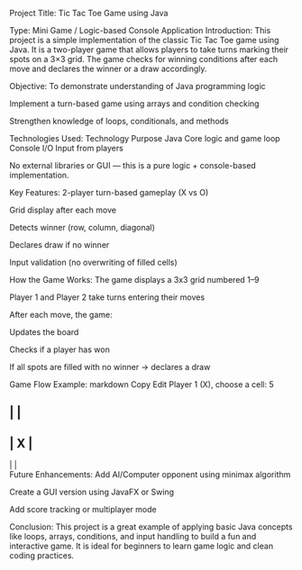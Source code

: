 Project Title:
Tic Tac Toe Game using Java

 Type:
Mini Game / Logic-based Console Application
 Introduction:
This project is a simple implementation of the classic Tic Tac Toe game using Java. It is a two-player game that allows players to take turns marking their spots on a 3×3 grid. The game checks for winning conditions after each move and declares the winner or a draw accordingly.

 Objective:
To demonstrate understanding of Java programming logic

Implement a turn-based game using arrays and condition checking

Strengthen knowledge of loops, conditionals, and methods

 Technologies Used:
Technology	Purpose
Java	Core logic and game loop
Console I/O	Input from players

No external libraries or GUI — this is a pure logic + console-based implementation.

 Key Features:
 2-player turn-based gameplay (X vs O)

 Grid display after each move

 Detects winner (row, column, diagonal)

 Declares draw if no winner

 Input validation (no overwriting of filled cells)

 How the Game Works:
The game displays a 3x3 grid numbered 1–9

Player 1 and Player 2 take turns entering their moves

After each move, the game:

Updates the board

Checks if a player has won

If all spots are filled with no winner → declares a draw

Game Flow Example:
markdown
Copy
Edit
Player 1 (X), choose a cell: 5

   |   |   
-----------
   | X |   
-----------
   |   |   
 Future Enhancements:
Add AI/Computer opponent using minimax algorithm

Create a GUI version using JavaFX or Swing

Add score tracking or multiplayer mode

 Conclusion:
This project is a great example of applying basic Java concepts like loops, arrays, conditions, and input handling to build a fun and interactive game. It is ideal for beginners to learn game logic and clean coding practices.

